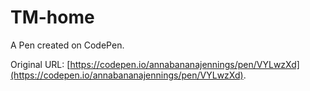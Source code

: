 # TM-home

A Pen created on CodePen.

Original URL: [https://codepen.io/annabananajennings/pen/VYLwzXd](https://codepen.io/annabananajennings/pen/VYLwzXd).


